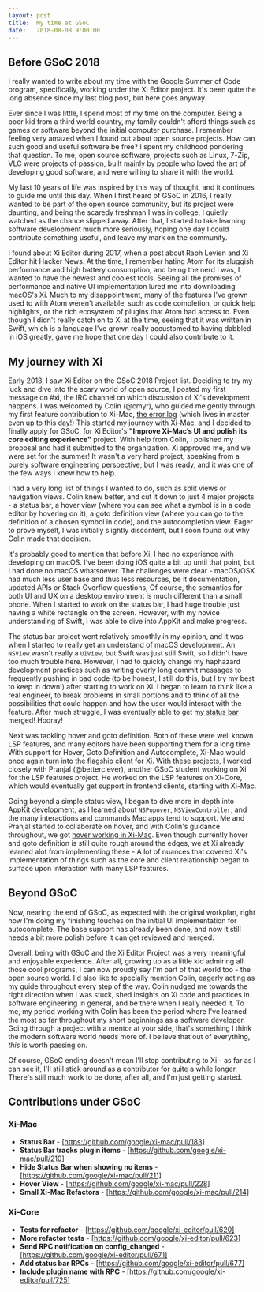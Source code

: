 ```yaml
---
layout: post
title:  My time at GSoC
date:   2018-08-08 9:00:00
---
```


## Before GSoC 2018
I really wanted to write about my time with the Google Summer of Code program, specifically, working under the Xi Editor project. It's been quite the long absence since my last blog post, but here goes anyway.

Ever since I was little, I spend most of my time on the computer. Being a poor kid from a third world country, my family couldn't afford things such as games or software beyond the initial computer purchase. I remember feeling very amazed when I found out about open source projects. How can such good and useful software be free? I spent my childhood pondering that question. To me, open source software, projects such as Linux, 7-Zip, VLC were projects of passion, built mainly by people who loved the art of developing good software, and were willing to share it with the world.

My last 10 years of life was inspired by this way of thought, and it continues to guide me until this day. When I first heard of GSoC in 2016, I really wanted to be part of the open source community, but its project were daunting, and being the scaredy freshman I was in college, I quietly watched as the chance slipped away. After that, I started to take learning software development much more seriously, hoping one day I could contribute something useful, and leave my mark on the community.

I found about Xi Editor during 2017, when a post about Raph Levien and Xi Editor hit Hacker News. At the time, I remember hating Atom for its sluggish performance and high battery consumption, and being the nerd I was, I wanted to have the newest and coolest tools. Seeing all the promises of performance and native UI implementation lured me into downloading macOS's Xi. Much to my disappointment, many of the features I've grown used to with Atom weren't available, such as code completion, or quick help highlights, or the rich ecosystem of plugins that Atom had access to. Even though I didn't really catch on to Xi at the time, seeing that it was written in Swift, which is a language I've grown really accustomed to having dabbled in iOS greatly, gave me hope that one day I could also contribute to it.

## My journey with Xi
Early 2018, I saw Xi Editor on the GSoC 2018 Project list. Deciding to try my luck and dive into the scary world of open source, I posted my first message on #xi, the IRC channel on which discussion of Xi's development happens. I was welcomed by Colin (@cmyr), who guided me gently through my first feature contribution to Xi-Mac, [the error log](https://github.com/google/xi-mac/pull/151) (which lives in master even up to this day!) This started my journey with Xi-Mac, and I decided to finally apply for GSoC, for Xi Editor's **"Improve Xi-Mac’s UI and polish its core editing experience"** project. With help from Colin, I polished my proposal and had it submitted to the organization. Xi approved me, and we were set for the summer! It wasn't a very hard project, speaking from a purely software engineering perspective, but I was ready, and it was one of the few ways I knew how to help.

I had a very long list of things I wanted to do, such as split views or navigation views. Colin knew better, and cut it down to just 4 major projects - a status bar, a hover view (where you can see what a symbol is in a code editor by hovering on it), a goto definition view (where you can go to the definition of a chosen symbol in code), and the autocompletion view. Eager to prove myself, I was initially slightly discontent, but I soon found out why Colin made that decision.

It's probably good to mention that before Xi, I had no experience with developing on macOS. I've been doing iOS quite a bit up until that point, but I had done no macOS whatsoever. The challenges were clear - macOS/OSX had much less user base and thus less resources, be it documentation, updated APIs or Stack Overflow questions, Of course, the semantics for both UI and UX on a desktop environment is much different than a small phone. When I started to work on the status bar, I had huge trouble just having a white rectangle on the screen. However, with my novice understanding of Swift, I was able to dive into AppKit and make progress.

The status bar project went relatively smoothly in my opinion, and it was when I started to really get an understand of macOS development. An `NSView` wasn't really a `UIView`, but Swift was just still Swift, so I didn't have too much trouble here. However, I had to quickly change my haphazard development practices such as writing overly long commit messages to frequently pushing in bad code (to be honest, I still do this, but I try my best to keep in down!) after starting to work on Xi. I began to learn to think like a real engineer, to break problems in small portions and to think of all the possibilities that could happen and how the user would interact with the feature. After much struggle, I was eventually able to get [my status bar](https://github.com/google/xi-mac/pull/183) merged! Hooray!

Next was tackling hover and goto definition. Both of these were well known LSP features, and many editors have been supporting them for a long time. With support for Hover, Goto Definition and Autocomplete, Xi-Mac would once again turn into the flagship client for Xi. With these projects, I worked closely with Pranjal (@betterclever), another GSoC student working on Xi for the LSP features project. He worked on the LSP features on Xi-Core, which would eventually get support in frontend clients, starting with Xi-Mac. 

Going beyond a simple status view, I began to dive more in depth into AppKit development, as I learned about `NSPopover`, `NSViewController`, and the many interactions and commands Mac apps tend to support. Me and Pranjal started to collaborate on hover, and with Colin's guidance throughout, we got [hover working in Xi-Mac](https://github.com/google/xi-mac/pull/228). Even though currently hover and goto definition is still quite rough around the edges, we at Xi already learned alot from implementing these - A lot of nuances that covered Xi's implementation of things such as the core and client relationship began to surface upon interaction with many LSP features.  

## Beyond GSoC
Now, nearing the end of GSoC, as expected with the original workplan, right now I'm doing my finishing touches on the initial UI implementation for autocomplete. The base support has already been done, and now it still needs a bit more polish before it can get reviewed and merged.

Overall, being with GSoC and the Xi Editor Project was a very meaningful and enjoyable experience. After all, growing up as a little kid admiring all those cool programs, I can now proudly say I'm part of that world too - the open source world. I'd also like to specially mention Colin, eagerly acting as my guide throughout every step of the way. Colin nudged me towards the right direction when I was stuck, shed insights on Xi code and practices in software engineering in general, and be there when I really needed it. To me, my period working with Colin has been the period where I've learned the most so far throughout my short beginnings as a software developer. Going through a project with a mentor at your side, that's something I think the modern software world needs more of. I believe that out of everything, *this* is worth passing on.

Of course, GSoC ending doesn't mean I'll stop contributing to Xi - as far as I can see it, I'll still stick around as a contributor for quite a while longer. There's still much work to be done, after all, and I'm just getting started.

## Contributions under GSoC

### Xi-Mac
* **Status Bar** - [https://github.com/google/xi-mac/pull/183]
* **Status Bar tracks plugin items** - [https://github.com/google/xi-mac/pull/210]
* **Hide Status Bar when showing no items** - [https://github.com/google/xi-mac/pull/211]
* **Hover View** - [https://github.com/google/xi-mac/pull/228]
* **Small Xi-Mac Refactors** - [https://github.com/google/xi-mac/pull/214]

### Xi-Core
* **Tests for refactor** - [https://github.com/google/xi-editor/pull/620] 
* **More refactor tests** - [https://github.com/google/xi-editor/pull/623]
* **Send RPC notification on config_changed** - [https://github.com/google/xi-editor/pull/671]
* **Add status bar RPCs** - [https://github.com/google/xi-editor/pull/677]
* **Include plugin name with RPC** - [https://github.com/google/xi-editor/pull/725]

